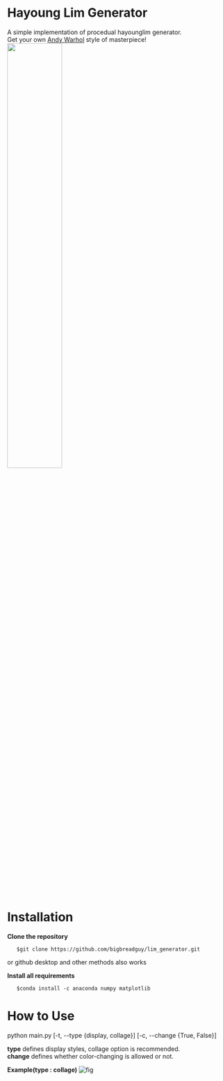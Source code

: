 # Hayoung Lim Generator
 A simple implementation of procedual hayounglim generator.</br>
 Get your own [Andy Warhol](https://en.wikipedia.org/wiki/Andy_Warhol) style of masterpiece!</br>
 <img src="https://user-images.githubusercontent.com/50568142/93615569-8967f880-fa0e-11ea-8ab2-88f7792007db.jpg" width="50%"></img>
# Installation
 **Clone the repository**
 ```
    $git clone https://github.com/bigbreadguy/lim_generator.git
 ```
 or github desktop and other methods also works

 **Install all requirements**
 ```
    $conda install -c anaconda numpy matplotlib
 ```

# How to Use
 python main.py [-t, --type {display, collage}] [-c, --change {True, False}]</br>
 
 **type** defines display styles, collage option is recommended.</br>
 **change** defines whether color-changing is allowed or not.</br>
 
 **Example(type : collage)**
 ![fig](https://user-images.githubusercontent.com/50568142/93615296-2ece9c80-fa0e-11ea-9a4d-e957e5a89d55.png)
 
 
